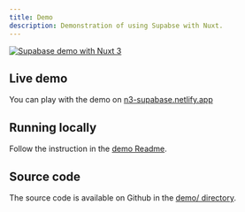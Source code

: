 ```yaml
---
title: Demo
description: Demonstration of using Supabse with Nuxt.
---
```


<a href="https://n3-supabase.netlify.app" target="_blank"><img src="https://user-images.githubusercontent.com/904724/160422461-8f87500a-8dec-4413-86b2-ba04e1b2d17b.png" alt="Supabase demo with Nuxt 3" /></a>

## Live demo

You can play with the demo on [n3-supabase.netlify.app](https://n3-supabase.netlify.app)

## Running locally

Follow the instruction in the [demo Readme](https://github.com/nuxt-community/supabase-module/tree/main/demo).

## Source code

The source code is available on Github in the [demo/ directory](https://github.com/nuxt-community/supabase-module/tree/main/demo).
